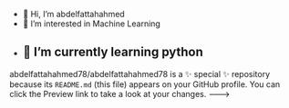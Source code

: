 - 👋 Hi, I’m abdelfattahahmed
- 👀 I’m interested in Machine Learning 
- 🌱 I’m currently learning python
  ------------------------------------
abdelfattahahmed78/abdelfattahahmed78 is a ✨ special ✨ repository because its `README.md` (this file) appears on your GitHub profile.
You can click the Preview link to take a look at your changes.
--->
